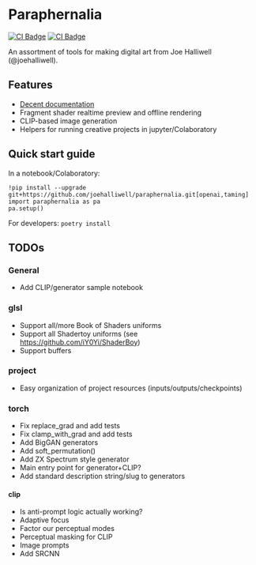 # Paraphernalia

[![CI Badge](https://github.com/joehalliwell/paraphernalia/actions/workflows/test.yml/badge.svg)](https://github.com/joehalliwell/paraphernalia/actions)
[![CI Badge](https://github.com/joehalliwell/paraphernalia/actions/workflows/docs.yml/badge.svg)](https://github.com/joehalliwell/paraphernalia/actions)

An assortment of tools for making digital art from Joe Halliwell
(@joehalliwell).

## Features

- [Decent documentation](http://joehalliwell.com/paraphernalia)
- Fragment shader realtime preview and offline rendering
- CLIP-based image generation
- Helpers for running creative projects in jupyter/Colaboratory

## Quick start guide

In a notebook/Colaboratory:

```
!pip install --upgrade git+https://github.com/joehalliwell/paraphernalia.git[openai,taming]
import paraphernalia as pa
pa.setup()
```

For developers: `poetry install`

## TODOs

### General

- Add CLIP/generator sample notebook

### glsl

- Support all/more Book of Shaders uniforms
- Support all Shadertoy uniforms (see https://github.com/iY0Yi/ShaderBoy)
- Support buffers

### project

- Easy organization of project resources (inputs/outputs/checkpoints)

### torch

- Fix replace_grad and add tests
- Fix clamp_with_grad and add tests
- Add BigGAN generators
- Add soft_permutation()
- Add ZX Spectrum style generator
- Main entry point for generator+CLIP?
- Add standard description string/slug to generators

#### clip

- Is anti-prompt logic actually working?
- Adaptive focus
- Factor our perceptual modes
- Perceptual masking for CLIP
- Image prompts
- Add SRCNN
